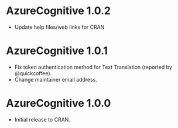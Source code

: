 # AzureCognitive 1.0.2

- Update help files/web links for CRAN

# AzureCognitive 1.0.1

- Fix token authentication method for Text Translation (reported by @quickcoffee).
- Change maintainer email address.

# AzureCognitive 1.0.0

- Initial release to CRAN.
